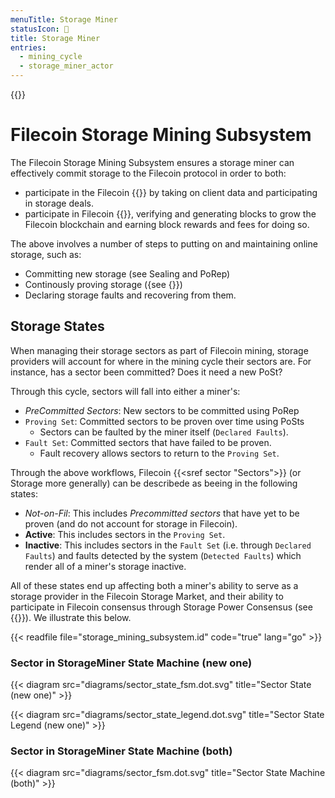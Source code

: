 ```yaml
---
menuTitle: Storage Miner
statusIcon: 🔁
title: Storage Miner
entries:
  - mining_cycle
  - storage_miner_actor
---
```


{{<label storage_mining_subsystem>}}

# Filecoin Storage Mining Subsystem

The Filecoin Storage Mining Subsystem ensures a storage miner can effectively commit storage to the Filecoin protocol in order to both:

- participate in the Filecoin {{<sref storage_market>}} by taking on client data and participating in storage deals.
- participate in Filecoin {{<sref storage_power_consensus>}}, verifying and generating blocks to grow the Filecoin blockchain and earning block rewards and fees for doing so.

The above involves a number of steps to putting on and maintaining online storage, such as:

- Committing new storage (see Sealing and PoRep)
- Continously proving storage ({see {<sref election_post>}})
- Declaring storage faults and recovering from them.

## Storage States

When managing their storage sectors as part of Filecoin mining, storage providers will account for where in the mining cycle their sectors are. For instance, has a sector been committed? Does it need a new PoSt?

Through this cycle, sectors will fall into either a miner's:
- *PreCommitted Sectors*: New sectors to be committed using PoRep
- `Proving Set`: Committed sectors to be proven over time using PoSts
  - Sectors can be faulted by the miner itself (`Declared Faults`).
- `Fault Set`: Committed sectors that have failed to be proven.
  - Fault recovery allows sectors to return to the `Proving Set`.

Through the above workflows, Filecoin {{<sref sector "Sectors">}} (or Storage more generally) can be describede as beeing in the following states:

- *Not-on-Fil*: This includes *Precommitted sectors* that have yet to be proven (and do not account for storage in Filecoin).
- **Active**: This includes sectors in the `Proving Set`.
- **Inactive**: This includes sectors in the `Fault Set` (i.e. through `Declared Faults`) and faults detected by the system (`Detected Faults`) which render all of a miner's storage inactive.

All of these states end up affecting both a miner's ability to serve as a storage provider in the Filecoin Storage Market, and their ability to participate in Filecoin consensus through Storage Power Consensus (see {{<sref storage_power>}}). We illustrate this below.

{{< readfile file="storage_mining_subsystem.id" code="true" lang="go" >}}

### Sector in StorageMiner State Machine (new one)

{{< diagram src="diagrams/sector_state_fsm.dot.svg" title="Sector State (new one)" >}}

{{< diagram src="diagrams/sector_state_legend.dot.svg" title="Sector State Legend (new one)" >}}

### Sector in StorageMiner State Machine (both)

{{< diagram src="diagrams/sector_fsm.dot.svg" title="Sector State Machine (both)" >}}

